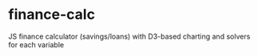 # finance-calc
JS finance calculator (savings/loans) with D3-based charting and solvers for each variable
